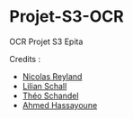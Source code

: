 # Projet-S3-OCR
OCR Projet S3 Epita

Credits :
 * [Nicolas Reyland](https://github.com/Nicolas-Reyland)
 * [Lilian Schall](https://github.com/LilianSchall)
 * [Théo Schandel](https://github.com/ahmedhassayoune)
 * [Ahmed Hassayoune](https://github.com/theoschandel)
